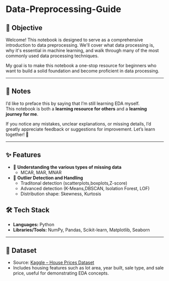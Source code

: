 # Data-Preprocessing-Guide

## 🎯 Objective
Welcome! This notebook is designed to serve as a comprehensive introduction to data preprocessing. We'll cover what data processing is, why it's essential in machine learning, and walk through many of the most commonly used data processing techniques.

My goal is to make this notebook a one-stop resource for beginners who want to build a solid foundation and become proficient in data processing.

---

## 📝 Notes
I’d like to preface this by saying that I’m still learning EDA myself.  
This notebook is both a **learning resource for others** and a **learning journey for me**.  

If you notice any mistakes, unclear explanations, or missing details, I’d greatly appreciate feedback or suggestions for improvement. Let’s learn together! 🚀  

---

## ✨ Features
- 🔹 **Understanding the various types of missing data**
  - MCAR, MAR, MNAR
- 🔹 **Outlier Detection and Handling**
  - Traditonal detection (scatterplots,boxplots,Z-score)
  - Advanced detection (K-Means,DBSCAN, Isolation Forest, LOF)
  - Distribution shape: Skewness, Kurtosis

## 🛠 Tech Stack
- **Languages:** Python  
- **Libraries/Tools:** NumPy, Pandas, Scikit-learn, Matplotlib, Seaborn  

---

## 📂 Dataset
- Source: [Kaggle – House Prices Dataset](https://www.kaggle.com/competitions/house-prices-advanced-regression-techniques)  
- Includes housing features such as lot area, year built, sale type, and sale price, useful for demonstrating EDA concepts.  
